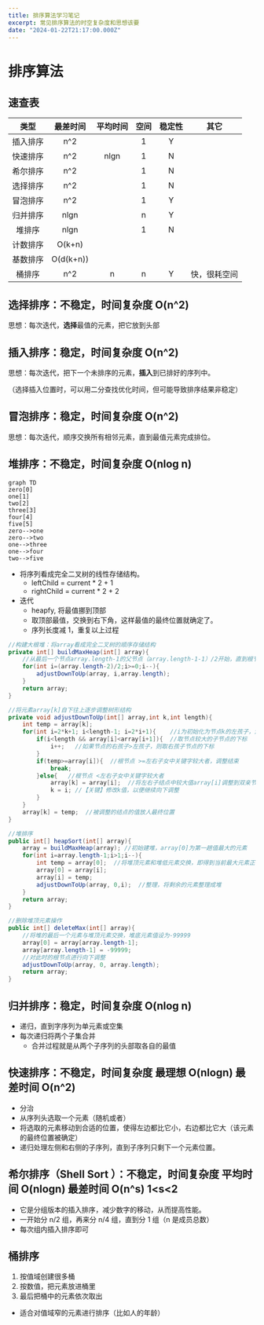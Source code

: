 ```yaml
---
title: 排序算法学习笔记
excerpt: 常见排序算法的时空复杂度和思想该要
date: "2024-01-22T21:17:00.000Z"
---
```


# 排序算法

## 速查表

|   类型   |   最差时间    | 平均时间 | 空间 | 稳定性 |     其它     |
| :------: | :-----------: | :------: | :--: | :----: | :----------: |
| 插入排序 |      n^2      |          |  1   |   Y    |              |
| 快速排序 |      n^2      |   nlgn   |  1   |   N    |              |
| 希尔排序 |      n^2      |          |  1   |   N    |              |
| 选择排序 |      n^2      |          |  1   |   N    |              |
| 冒泡排序 |      n^2      |          |  1   |   Y    |              |
| 归并排序 |     nlgn      |          |  n   |   Y    |              |
|  堆排序  |     nlgn      |          |  1   |   N    |              |
| 计数排序 |   O\(k+n\)    |          |      |        |              |
| 基数排序 | O\(d\(k+n\)\) |          |      |        |              |
|  桶排序  |      n^2      |    n     |  n   |   Y    | 快，很耗空间 |

## 选择排序：不稳定，时间复杂度 O\(n^2\)

思想：每次迭代，**选择**最值的元素，把它放到头部

## 插入排序：稳定，时间复杂度 O\(n^2\)

思想：每次迭代，把下一个未排序的元素，**插入**到已排好的序列中。

（选择插入位置时，可以用二分查找优化时间，但可能导致排序结果非稳定）

## 冒泡排序：稳定，时间复杂度 O\(n^2\)

思想：每次迭代，顺序交换所有相邻元素，直到最值元素完成排位。

## 堆排序：不稳定，时间复杂度 O\(nlog n\)

```mermaid
graph TD
zero[0]
one[1]
two[2]
three[3]
four[4]
five[5]
zero-->one
zero-->two
one-->three
one-->four
two-->five
```

- 将序列看成完全二叉树的线性存储结构。
  - leftChild = current \* 2 + 1
  - rightChild = current \* 2 + 2
- 迭代
  - heapfy, 将最值挪到顶部
  - 取顶部最值，交换到右下角，这样最值的最终位置就确定了。
  - 序列长度减 1，重复以上过程

```java
//构建大根堆：将array看成完全二叉树的顺序存储结构
private int[] buildMaxHeap(int[] array){
    //从最后一个节点array.length-1的父节点（array.length-1-1）/2开始，直到根节点0，反复调整堆
    for(int i=(array.length-2)/2;i>=0;i--){
        adjustDownToUp(array, i,array.length);
    }
    return array;
}

//将元素array[k]自下往上逐步调整树形结构
private void adjustDownToUp(int[] array,int k,int length){
    int temp = array[k];
    for(int i=2*k+1; i<length-1; i=2*i+1){    //i为初始化为节点k的左孩子，沿节点较大的子节点向下调整
        if(i<length && array[i]<array[i+1]){  //取节点较大的子节点的下标
            i++;   //如果节点的右孩子>左孩子，则取右孩子节点的下标
        }
        if(temp>=array[i]){  //根节点 >=左右子女中关键字较大者，调整结束
            break;
        }else{   //根节点 <左右子女中关键字较大者
            array[k] = array[i];  //将左右子结点中较大值array[i]调整到双亲节点上
            k = i; //【关键】修改k值，以便继续向下调整
        }
    }
    array[k] = temp;  //被调整的结点的值放人最终位置
}

//堆排序
public int[] heapSort(int[] array){
    array = buildMaxHeap(array); //初始建堆，array[0]为第一趟值最大的元素
    for(int i=array.length-1;i>1;i--){
        int temp = array[0];  //将堆顶元素和堆低元素交换，即得到当前最大元素正确的排序位置
        array[0] = array[i];
        array[i] = temp;
        adjustDownToUp(array, 0,i);  //整理，将剩余的元素整理成堆
    }
    return array;
}

//删除堆顶元素操作
public int[] deleteMax(int[] array){
    //将堆的最后一个元素与堆顶元素交换，堆底元素值设为-99999
    array[0] = array[array.length-1];
    array[array.length-1] = -99999;
    //对此时的根节点进行向下调整
    adjustDownToUp(array, 0, array.length);
    return array;
}
```

## 归并排序：稳定，时间复杂度 O\(nlog n\)

- 递归，直到字序列为单元素或空集
- 每次递归将两个子集合并
  - 合并过程就是从两个子序列的头部取各自的最值

## 快速排序：不稳定，时间复杂度 最理想 O\(nlogn\) 最差时间 O\(n^2\)

- 分治
- 从序列头选取一个元素（随机或者）
- 将选取的元素移动到合适的位置，使得左边都比它小，右边都比它大（该元素的最终位置被确定）
- 递归处理左侧和右侧的子序列，直到子序列只剩下一个元素位置。

## 希尔排序（Shell Sort ）：不稳定，时间复杂度 平均时间 O\(nlogn\) 最差时间 O\(n^s\) 1&lt;s&lt;2

- 它是分组版本的插入排序，减少数字的移动，从而提高性能。
- 一开始分 n/2 组，再来分 n/4 组，直到分 1 组（n 是成员总数）
- 每次组内插入排序即可

## 桶排序

1. 按值域创建很多桶
2. 按数值，把元素放进桶里
3. 最后把桶中的元素依次取出

- 适合对值域窄的元素进行排序（比如人的年龄）
